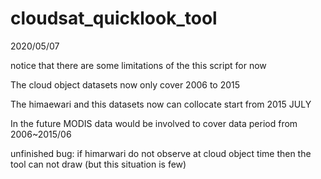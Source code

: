 # cloudsat_quicklook_tool
2020/05/07

notice that there are some limitations of the this script for now

The cloud object datasets now only cover 2006 to 2015

The himaewari and this datasets now can collocate start from 2015 JULY

In the future MODIS data would be involved to cover data period from 2006~2015/06

unfinished bug: if himarwari do not observe at cloud object time then the tool can not draw (but this situation is few)
